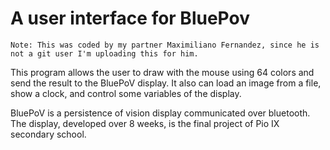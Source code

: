 A user interface for BluePov
============================

    Note: This was coded by my partner Maximiliano Fernandez, since he is not a git user I'm uploading this for him.

This program allows the user to draw with the mouse using 64 colors and send the result to the BluePoV display.
It also can load an image from a file, show a clock, and control some variables of the display.

BluePoV is a persistence of vision display communicated over bluetooth.
The display, developed over 8 weeks, is the final project of Pio IX secondary school.
